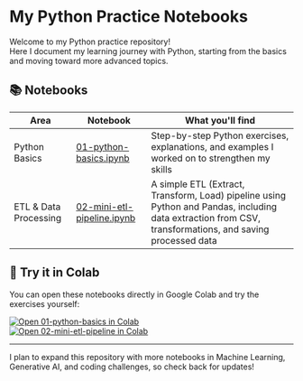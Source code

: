 # My Python Practice Notebooks

Welcome to my Python practice repository!  
Here I document my learning journey with Python, starting from the basics and moving toward more advanced topics.  

## 📚 Notebooks

| Area          | Notebook                                        | What you'll find                       |
|---------------|-------------------------------------------------|---------------------------------------|
| Python Basics | [01-python-basics.ipynb](notebooks/python_basics/01-python-basics.ipynb) | Step-by-step Python exercises, explanations, and examples I worked on to strengthen my skills |
| ETL & Data Processing | [02-mini-etl-pipeline.ipynb](notebooks/02-mini-etl-pipeline.ipynb) | A simple ETL (Extract, Transform, Load) pipeline using Python and Pandas, including data extraction from CSV, transformations, and saving processed data |

## 🚀 Try it in Colab

You can open these notebooks directly in Google Colab and try the exercises yourself:  

[![Open 01-python-basics in Colab](https://colab.research.google.com/assets/colab-badge.svg)](https://colab.research.google.com/github/Git-Hub-Ran/Python/blob/main/notebooks/python_basics/01-python-basics.ipynb)  
[![Open 02-mini-etl-pipeline in Colab](https://colab.research.google.com/assets/colab-badge.svg)](https://colab.research.google.com/github/Git-Hub-Ran/Python/blob/main/notebooks/02-mini-etl-pipeline.ipynb)

---

I plan to expand this repository with more notebooks in Machine Learning, Generative AI, and coding challenges, so check back for updates!
